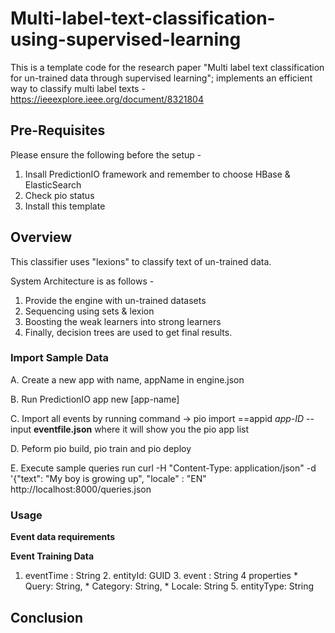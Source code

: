# Multi-label-text-classification-using-supervised-learning
This is a template code for the research paper "Multi label text classification for un-trained data through supervised learning"; implements an efficient way to classify multi label texts - https://ieeexplore.ieee.org/document/8321804

<h2>Pre-Requisites</h2>
Please ensure the following before the setup - 

1. Insall PredictionIO framework and remember to choose HBase & ElasticSearch
2. Check pio status
3. Install this template


<h2>Overview</h2>

This classifier uses "lexions" to classify text of un-trained data.

System Architecture is as follows - 
1. Provide the engine with un-trained datasets
2. Sequencing using sets & lexion 
3. Boosting the weak learners into strong learners
4. Finally, decision trees are used to get final results. 

<h3> Import Sample Data </h3>

A. Create a new app with name, appName in engine.json

B. Run PredictionIO app new [app-name]

C. Import all events by running command -> pio import ==appid *app-ID* --input **eventfile.json** where it will show you the pio app list

D. Peform pio build, pio train and pio deploy

E. Execute sample queries run curl -H "Content-Type: application/json" -d '{"text": "My boy is growing up", "locale" : "EN" http://localhost:8000/queries.json

<h3> Usage </h3>

**Event data requirements**

**Event Training Data**
 1. eventTime : String
    2. entityId: GUID
    3. event : String
    4  properties
        * Query: String,
        * Category: String,
        * Locale: String
    5. entityType: String

<h2> Conclusion </h2>



